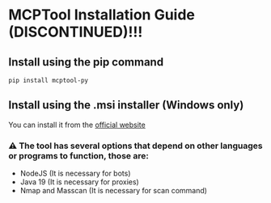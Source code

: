 # MCPTool Installation Guide (DISCONTINUED)!!!

## Install using the pip command

`pip install mcptool-py`

## Install using the .msi installer (Windows only)

You can install it from the [official website](https://www.mcptool.net/)

### ⚠️ The tool has several options that depend on other languages or programs to function, those are:

- NodeJS (It is necessary for bots)
- Java 19 (It is necessary for proxies)
- Nmap and Masscan (It is necessary for scan command)
